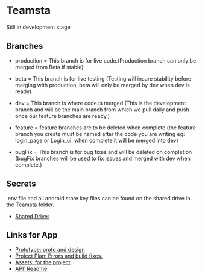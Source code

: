 # Teamsta

Still in development stage

## Branches

- production = This branch is for live code.(Production branch can only be merged from Beta if stable)

- beta = This branch is for live testing (Testing will insure stability before merging with production, beta will only be merged by dev when dev is ready)

- dev = This branch is where code is merged (This is the development branch and will be the main branch from which we pull daily and push once our feature branches are ready.)

- feature = feature branches are to be deleted when complete (the feature branch you create must be named after the code you are writing eg: login_page or Login_ui. when complete it will be merged into dev)

- bugFix = This branch is for bug fixes and will be deleted on completion (bugFix branches will be used to fix issues and merged with dev when complete.)

## Secrets

.env file and all android store key files can be found on the shared drive in the Teamsta folder.

- [Shared Drive:](https://drive.google.com/drive/folders/0AGLmS5m5W4fWUk9PVA)

## Links for App

- [Prototype: proto and design](https://share.proto.io/JEKZR3/)
- [Project Plan: Errors and build fixes.](https://docs.google.com/spreadsheets/d/1mZeRB7eGqkmCg1o9Snw03rgutoaCg2dGfz78ae_l2m4/edit#gid=1344812989)
- [Assets: for the project](https://drive.google.com/drive/folders/1IwrG2bUxylwJGjKsyvboXlNALjvfa3eW)
- [API: Readme](https://bitbucket.org/createanet/teamsta-web/src/90b83f8af6ed63adc06adbb9b1df9a570b82c689/README.md?at=feature%2Fgroup_chat)
